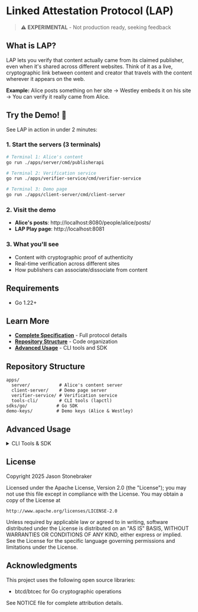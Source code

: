 # Linked Attestation Protocol (LAP)

> ⚠️ **EXPERIMENTAL** - Not production ready, seeking feedback

## What is LAP?

LAP lets you verify that content actually came from its claimed publisher, even when it's shared across different websites. Think of it as a live, cryptographic link between content and creator that travels with the content wherever it appears on the web.

**Example:** Alice posts something on her site → Westley embeds it on his site → You can verify it really came from Alice.

## Try the Demo! 🚀

See LAP in action in under 2 minutes:

### 1. Start the servers (3 terminals)

```bash
# Terminal 1: Alice's content
go run ./apps/server/cmd/publisherapi

# Terminal 2: Verification service
go run ./apps/verifier-service/cmd/verifier-service

# Terminal 3: Demo page
go run ./apps/client-server/cmd/client-server
```

### 2. Visit the demo

-   **Alice's posts**: http://localhost:8080/people/alice/posts/
-   **LAP Play page**: http://localhost:8081

### 3. What you'll see

-   Content with cryptographic proof of authenticity
-   Real-time verification across different sites
-   How publishers can associate/dissociate from content

## Requirements

-   Go 1.22+

## Learn More

-   **[Complete Specification](docs/v0.2/overview.md)** - Full protocol details
-   **[Repository Structure](#repository-structure)** - Code organization
-   **[Advanced Usage](#advanced-usage)** - CLI tools and SDK

## Repository Structure

```
apps/
  server/           # Alice's content server
  client-server/    # Demo page server
  verifier-service/ # Verification service
  tools-cli/        # CLI tools (lapctl)
sdks/go/           # Go SDK
demo-keys/         # Demo keys (Alice & Westley)
```

## Advanced Usage

<details>
<summary>CLI Tools & SDK</summary>

### lapctl CLI

```bash
# Build
go build -o bin/lapctl ./apps/tools-cli/cmd/lapctl

# Reset demo artifacts
./bin/lapctl reset-artifacts

# Generate new keys
./bin/lapctl keygen -name myname

# See all commands
./bin/lapctl help
```

### Go SDK

```go
import "github.com/stonebraker/lap/sdks/go/pkg/lap"
```

### Detailed CLI Commands

Build the tools CLI:

```bash
go build -o bin/lapctl ./apps/tools-cli/cmd/lapctl
```

Generate a secp256k1 keypair:

```bash
bin/lapctl keygen -name alice
```

Reset all LAP artifacts for Alice (complete refresh):

```bash
bin/lapctl reset-artifacts
```

-   **Purpose**: Complete reset of all LAP artifacts - creates new Namespace Attestation and updates all posts
-   **Output**: Creates new `_la_namespace.json`, `_la_resource.json` and `index.htmx` for posts 1-3, updates host file
-   **Optional**: `-base` (default: `http://localhost:8080`), `-root` (default: `apps/server/static/publisherapi/people/alice`), `-keys-dir` (default: `demo-keys`)

Create a Resource Attestation (RA) for an HTML file:

```bash
bin/lapctl ra-create \
  -in apps/server/static/publisherapi/people/alice/posts/1/content.htmx \
  -url http://localhost:8080/people/alice/posts/1 \
  -publisher-claim ac20898edf97b5a24c59749ec26ea7bc95cc1d2859ef6a194ceb7eeb2c709677 \
  -namespace-attestation-url http://localhost:8080/people/alice/_la_namespace.json
```

-   **Purpose**: Creates an unsigned Resource Attestation JSON that links content to its publisher
-   **Output**: Writes RA JSON to `<dir>/_la_resource.json` by default (override with `-out`)
-   **Content**: Includes SHA-256 hash of the HTML file, publisher's public key, and namespace attestation URL
-   **Required**: `-publisher-claim` (64-char hex secp256k1 X-only public key) and `-namespace-attestation-url`
-   **Optional**: `-base` for resolving relative URLs, `-out` for custom output path

Create a Namespace Attestation (NA) for a namespace:

```bash
bin/lapctl na-create \
  -namespace https://localhost:8080/people/alice/ \
  -exp 1754909400 \
  -privkey b390add8da13892d0a4ca22ef5aa5f8efd4c0331bd3c2b3ce28eade7beac0c5b \
  -out apps/server/static/publisherapi/people/alice
```

-   Writes NA JSON to `<dir>/_la_namespace.json` by default (override with `-out`)
-   Required: `-namespace` URL
-   Optional: `-exp` expiration timestamp (default: 1 year from now), `-privkey` for specific key, `-rotate` to force new keypair

Create a fragment (index.htmx) from `index.html`:

```bash
bin/lapctl fragment-create \
  -in apps/server/static/publisherapi/people/alice/posts/1/content.htmx \
  -url http://localhost:8080/people/alice/posts/1 \
  -publisher-claim ac20898edf97b5a24c59749ec26ea7bc95cc1d2859ef6a194ceb7eeb2c709677 \
  -resource-attestation-url http://localhost:8080/people/alice/posts/1/_la_resource.json \
  -namespace-attestation-url http://localhost:8080/people/alice/_la_namespace.json
```

Show help:

```bash
bin/lapctl help
```

### Technical Details

This repository contains:

-   **publisherapi**: static file server for demonstrating LAP protocol with live examples
-   **client-server**: interactive demo server showing LAP content verification and integration
-   **verifier-cli**: CLI tool for LAP resource attestation verification with full cryptographic validation
-   **verifier-service**: HTTP service for real-time LAP fragment verification
-   **tools-cli (lapctl)**: primary CLI for LAP operations including key generation and attestation creation
-   **Go SDK**: comprehensive Go library for LAP operations (canonicalization, crypto, verification, wire format)

There are two Go modules tied together by `go.work` at the repo root:

-   Root module (servers, CLI): `module lap`
-   SDK module (libraries): `sdks/go` (module `github.com/stonebraker/lap/sdks/go`)

**LAP Protocol Status**: This is a complete implementation of the Linked Attestations Protocol (LAP) v0.2 with working cryptographic verification for **Resource Attestations** and **Namespace Attestations**, Go SDK support, and comprehensive test coverage. JavaScript library support is currently being refactored.

**The protocol is not considered production ready.** The project is currently seeking feedback on all aspects, including _any compelling evidence_ that it cannot perform the function it is meant to perform, the organization and ease of use of the docs and reference implementation, documentation improvements, etc.

### Cryptography

The implementation uses SHA-256 hashing for Resource Attestation content integrity and secp256k1 + Schnorr signatures for Namespace Attestation publisher verification, with comprehensive validation including hash validation, signature verification, and drift detection.

</details>

## License

Copyright 2025 Jason Stonebraker

Licensed under the Apache License, Version 2.0 (the "License");
you may not use this file except in compliance with the License.
You may obtain a copy of the License at

    http://www.apache.org/licenses/LICENSE-2.0

Unless required by applicable law or agreed to in writing, software
distributed under the License is distributed on an "AS IS" BASIS,
WITHOUT WARRANTIES OR CONDITIONS OF ANY KIND, either express or implied.
See the License for the specific language governing permissions and
limitations under the License.

## Acknowledgments

This project uses the following open source libraries:

-   btcd/btcec for Go cryptographic operations

See NOTICE file for complete attribution details.
